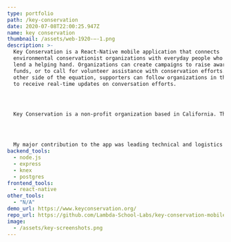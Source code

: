 ```yaml
---
type: portfolio
path: /key-conservation
date: 2020-07-08T22:00:25.947Z
name: key conservation
thumbnail: /assets/web-1920-–-1.png
description: >-
  Key Conservation is a React-Native mobile application that connects
  environmental conservationist organizations with everyday people who want to
  lend a helping hand. Organizations can create campaigns to raise awareness,
  funds, or to call for volunteer assistance with conservation efforts. On the
  other side of the equation, supporters can follow organizations in their area
  to receive real-time updates on conversation efforts.




  Key Conservation is a non-profit organization based in California. The app itself is a collaboration between Lambda School students and university students at UC San Diego.




  My major contribution to the app was leading technical and logistics research into global payment services to allow for in-app donations. I created test environments to experiment with APIs from Braintree and Paypal and extensively researched other payment providers. Another one of our goals during our product cycle was to increase interactions by supporters. To this end, I contributed a "bookmark" feature that allows users to save and recall campaign posts to better stay in touch, and assisted in adding a feature that allows supporters to react to campaigns with emojis.
backend_tools:
  - node.js
  - express
  - knex
  - postgres
frontend_tools:
  - react-native
other_tools:
  - "N/A"
demo_url: https://www.keyconservation.org/
repo_url: https://github.com/Lambda-School-Labs/key-conservation-mobile
image:
  - /assets/key-screenshots.png
---
```

